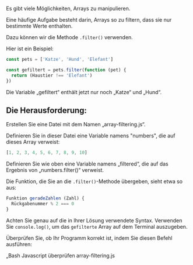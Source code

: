 Es gibt viele Möglichkeiten, Arrays zu manipulieren.

Eine häufige Aufgabe besteht darin, Arrays so zu filtern, dass sie nur bestimmte Werte enthalten.

Dazu können wir die Methode `.filter()` verwenden.

Hier ist ein Beispiel:

```js
const pets = ['Katze', 'Hund', 'Elefant']

const gefiltert = pets.filter(function (pet) {
  return (Haustier !== 'Elefant')
})
```

Die Variable „gefiltert“ enthält jetzt nur noch „Katze“ und „Hund“.

## Die Herausforderung:

Erstellen Sie eine Datei mit dem Namen „array-filtering.js“.

Definieren Sie in dieser Datei eine Variable namens "numbers", die auf dieses Array verweist:

```js
[1, 2, 3, 4, 5, 6, 7, 8, 9, 10]
```

Definieren Sie wie oben eine Variable namens „filtered“, die auf das Ergebnis von „numbers.filter()“ verweist.

Die Funktion, die Sie an die `.filter()`-Methode übergeben, sieht etwa so aus:

```js
Funktion geradeZahlen (Zahl) {
  Rückgabenummer % 2 === 0
}
```

Achten Sie genau auf die in Ihrer Lösung verwendete Syntax. Verwenden Sie `console.log()`, um das `gefilterte` Array auf dem Terminal auszugeben.

Überprüfen Sie, ob Ihr Programm korrekt ist, indem Sie diesen Befehl ausführen:

„Bash
Javascript überprüfen array-filtering.js
```